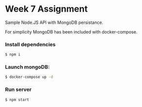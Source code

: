 # Week 7 Assignment

Sample Node.JS API with MongoDB persistance.

For simplicity MongoDB has been included with docker-compose.

### Install dependencies
```sh
$ npm i
```

### Launch mongoDB:
```sh
$ docker-compose up -d
```

### Run server
```sh
$ npm start
```

